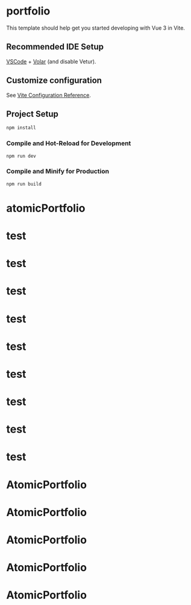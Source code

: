 # portfolio

This template should help get you started developing with Vue 3 in Vite.

## Recommended IDE Setup

[VSCode](https://code.visualstudio.com/) + [Volar](https://marketplace.visualstudio.com/items?itemName=Vue.volar) (and disable Vetur).

## Customize configuration

See [Vite Configuration Reference](https://vite.dev/config/).

## Project Setup

```sh
npm install
```

### Compile and Hot-Reload for Development

```sh
npm run dev
```

### Compile and Minify for Production

```sh
npm run build
```
# atomicPortfolio
# test
# test
# test
# test
# test
# test
# test
# test
# test
# AtomicPortfolio
# AtomicPortfolio
# AtomicPortfolio
# AtomicPortfolio
# AtomicPortfolio
